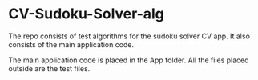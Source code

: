 # CV-Sudoku-Solver-alg

The repo consists of test algorithms for the sudoku solver CV app. It also consists of the main application code.

The main application code is placed in the App folder. All the files placed outside are the test files.
